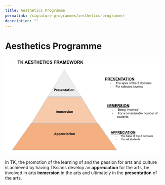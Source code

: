 ```yaml
---
title: Aesthetics Programme
permalink: /signature-programmes/aesthetics-programme/
description: ""
---
```

# Aesthetics Programme

![](/images/Signature%20Programmes/aest.png)

In TK, the promotion of the learning of and the passion for arts and culture is achieved by having TKsians develop an **appreciation** for the arts, be involved in arts **immersion** in the arts and ultimately in the **presentation** of the arts.